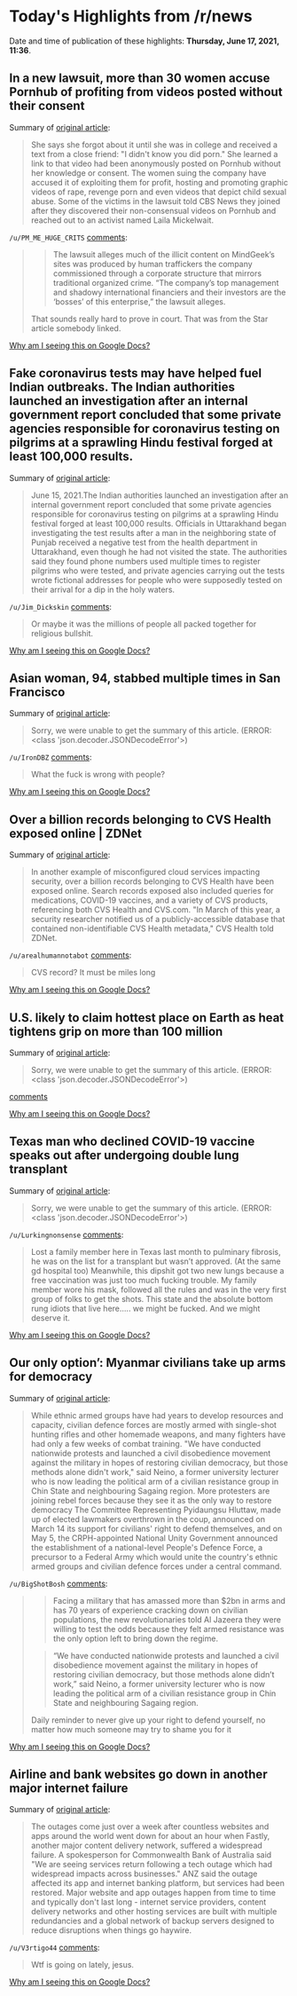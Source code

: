 # Today's Highlights from /r/news

Date and time of publication of these highlights: **Thursday, June 17, 2021, 11:36**.

## In a new lawsuit, more than 30 women accuse Pornhub of profiting from videos posted without their consent

Summary of [original article](https://www.cbsnews.com/news/pornhub-lawsuit-nonconsensual-videos-child-abuse-imagery/):

> She says she forgot about it until she was in college and received a text from a close friend: "I didn't know you did porn." She learned a link to that video had been anonymously posted on Pornhub without her knowledge or consent. The women suing the company have accused it of exploiting them for profit, hosting and promoting graphic videos of rape, revenge porn and even videos that depict child sexual abuse. Some of the victims in the lawsuit told CBS News they joined after they discovered their non-consensual videos on Pornhub and reached out to an activist named Laila Mickelwait.

`/u/PM_ME_HUGE_CRITS` [comments](https://www.reddit.com/r/news/comments/o1w2sd/in_a_new_lawsuit_more_than_30_women_accuse/):

> > The lawsuit alleges much of the illicit content on MindGeek’s sites was produced by human traffickers the company commissioned through a corporate structure that mirrors traditional organized crime. “The company’s top management and shadowy international financiers and their investors are the ‘bosses’ of this enterprise,” the lawsuit alleges. 
> 
> That sounds really hard to prove in court. That was from the Star article somebody linked.

[Why am I seeing this on Google Docs?](https://docs.google.com/document/d/1Dc6We63vOXIZsc0op-Bt4abqkYjXzOigalQqFxmvvbM/edit?usp=sharing)

## Fake coronavirus tests may have helped fuel Indian outbreaks. The Indian authorities launched an investigation after an internal government report concluded that some private agencies responsible for coronavirus testing on pilgrims at a sprawling Hindu festival forged at least 100,000 results.

Summary of [original article](https://www.nytimes.com/2021/06/15/world/india-fake-coronavirus-covid-tests.html):

> June 15, 2021.The Indian authorities launched an investigation after an internal government report concluded that some private agencies responsible for coronavirus testing on pilgrims at a sprawling Hindu festival forged at least 100,000 results. Officials in Uttarakhand began investigating the test results after a man in the neighboring state of Punjab received a negative test from the health department in Uttarakhand, even though he had not visited the state. The authorities said they found phone numbers used multiple times to register pilgrims who were tested, and private agencies carrying out the tests wrote fictional addresses for people who were supposedly tested on their arrival for a dip in the holy waters.

`/u/Jim_Dickskin` [comments](https://www.reddit.com/r/news/comments/o1wkyz/fake_coronavirus_tests_may_have_helped_fuel/):

> Or maybe it was the millions of people all packed together for religious bullshit.

[Why am I seeing this on Google Docs?](https://docs.google.com/document/d/1Dc6We63vOXIZsc0op-Bt4abqkYjXzOigalQqFxmvvbM/edit?usp=sharing)

## Asian woman, 94, stabbed multiple times in San Francisco

Summary of [original article](https://www.nbcnews.com/news/asian-america/asian-woman-94-stabbed-multiple-times-san-francisco-n1271112?cid=sm_npd_nn_tw_ma):

> Sorry, we were unable to get the summary of this article. (ERROR: <class 'json.decoder.JSONDecodeError'>)

`/u/IronDBZ` [comments](https://www.reddit.com/r/news/comments/o1xx78/asian_woman_94_stabbed_multiple_times_in_san/):

> What the fuck is wrong with people?

[Why am I seeing this on Google Docs?](https://docs.google.com/document/d/1Dc6We63vOXIZsc0op-Bt4abqkYjXzOigalQqFxmvvbM/edit?usp=sharing)

## Over a billion records belonging to CVS Health exposed online | ZDNet

Summary of [original article](https://www.zdnet.com/article/billions-of-records-belonging-to-cvs-health-exposed-online/):

> In another example of misconfigured cloud services impacting security, over a billion records belonging to CVS Health have been exposed online. Search records exposed also included queries for medications, COVID-19 vaccines, and a variety of CVS products, referencing both CVS Health and CVS.com. "In March of this year, a security researcher notified us of a publicly-accessible database that contained non-identifiable CVS Health metadata," CVS Health told ZDNet.

`/u/arealhumannotabot` [comments](https://www.reddit.com/r/news/comments/o1wrna/over_a_billion_records_belonging_to_cvs_health/):

> CVS record? It must be miles long

[Why am I seeing this on Google Docs?](https://docs.google.com/document/d/1Dc6We63vOXIZsc0op-Bt4abqkYjXzOigalQqFxmvvbM/edit?usp=sharing)

## U.S. likely to claim hottest place on Earth as heat tightens grip on more than 100 million

Summary of [original article](https://www.nbcnews.com/news/weather/u-s-likely-claims-hottest-place-earth-heat-tightens-grip-n1271018):

> Sorry, we were unable to get the summary of this article. (ERROR: <class 'json.decoder.JSONDecodeError'>)

[comments](https://www.reddit.com/r/news/comments/o1hk0j/us_likely_to_claim_hottest_place_on_earth_as_heat/)

[Why am I seeing this on Google Docs?](https://docs.google.com/document/d/1Dc6We63vOXIZsc0op-Bt4abqkYjXzOigalQqFxmvvbM/edit?usp=sharing)

## Texas man who declined COVID-19 vaccine speaks out after undergoing double lung transplant

Summary of [original article](https://abcnews.go.com/Health/texas-man-declined-covid-19-vaccine-speaks-undergoing/story?id=78321152):

> Sorry, we were unable to get the summary of this article. (ERROR: <class 'json.decoder.JSONDecodeError'>)

`/u/Lurkingnonsense` [comments](https://www.reddit.com/r/news/comments/o1yi1b/texas_man_who_declined_covid19_vaccine_speaks_out/):

> Lost a family member here in Texas last month to pulminary fibrosis, he was on the list for a transplant but wasn’t approved. (At the same gd hospital too) Meanwhile, this dipshit got two new lungs because a free vaccination was just too much fucking trouble.  My family member wore his mask, followed all the rules and was in the very first group of folks to get the shots. This state and the absolute bottom rung idiots that live here…..  we might be fucked. And we might deserve it.

[Why am I seeing this on Google Docs?](https://docs.google.com/document/d/1Dc6We63vOXIZsc0op-Bt4abqkYjXzOigalQqFxmvvbM/edit?usp=sharing)

## Our only option’: Myanmar civilians take up arms for democracy

Summary of [original article](https://www.aljazeera.com/news/2021/6/15/our-only-option-myanmar-civilians-take-up-arms-for-democracy):

> While ethnic armed groups have had years to develop resources and capacity, civilian defence forces are mostly armed with single-shot hunting rifles and other homemade weapons, and many fighters have had only a few weeks of combat training. "We have conducted nationwide protests and launched a civil disobedience movement against the military in hopes of restoring civilian democracy, but those methods alone didn't work," said Neino, a former university lecturer who is now leading the political arm of a civilian resistance group in Chin State and neighbouring Sagaing region. More protesters are joining rebel forces because they see it as the only way to restore democracy The Committee Representing Pyidaungsu Hluttaw, made up of elected lawmakers overthrown in the coup, announced on March 14 its support for civilians' right to defend themselves, and on May 5, the CRPH-appointed National Unity Government announced the establishment of a national-level People's Defence Force, a precursor to a Federal Army which would unite the country's ethnic armed groups and civilian defence forces under a central command.

`/u/BigShotBosh` [comments](https://www.reddit.com/r/news/comments/o1jkxj/our_only_option_myanmar_civilians_take_up_arms/):

> >	Facing a military that has amassed more than $2bn in arms and has 70 years of experience cracking down on civilian populations, the new revolutionaries told Al Jazeera they were willing to test the odds because they felt armed resistance was the only option left to bring down the regime.
> 
> >“We have conducted nationwide protests and launched a civil disobedience movement against the military in hopes of restoring civilian democracy, but those methods alone didn’t work,” said Neino, a former university lecturer who is now leading the political arm of a civilian resistance group in Chin State and neighbouring Sagaing region.
> 
> Daily reminder to never give up your right to defend yourself, no matter how much someone may try to shame you for it

[Why am I seeing this on Google Docs?](https://docs.google.com/document/d/1Dc6We63vOXIZsc0op-Bt4abqkYjXzOigalQqFxmvvbM/edit?usp=sharing)

## Airline and bank websites go down in another major internet failure

Summary of [original article](https://abc17news.com/money/2021/06/17/airline-and-bank-websites-go-down-in-another-major-internet-failure/):

> The outages come just over a week after countless websites and apps around the world went down for about an hour when Fastly, another major content delivery network, suffered a widespread failure. A spokesperson for Commonwealth Bank of Australia said "We are seeing services return following a tech outage which had widespread impacts across businesses." ANZ said the outage affected its app and internet banking platform, but services had been restored. Major website and app outages happen from time to time and typically don't last long - internet service providers, content delivery networks and other hosting services are built with multiple redundancies and a global network of backup servers designed to reduce disruptions when things go haywire.

`/u/V3rtigo44` [comments](https://www.reddit.com/r/news/comments/o1t8gu/airline_and_bank_websites_go_down_in_another/):

> Wtf is going on lately, jesus.

[Why am I seeing this on Google Docs?](https://docs.google.com/document/d/1Dc6We63vOXIZsc0op-Bt4abqkYjXzOigalQqFxmvvbM/edit?usp=sharing)

